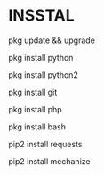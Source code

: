 # INSSTAL 
pkg update && upgrade

pkg install python

pkg install python2

pkg install git

pkg install php

pkg install bash

pip2 install requests

pip2 install mechanize
